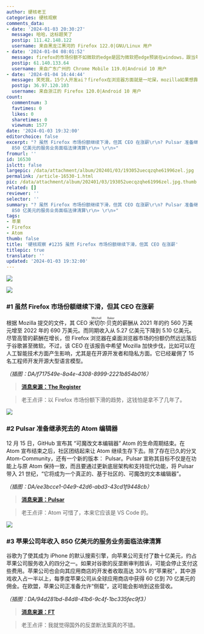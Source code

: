 ```yaml
---
author: 硬核老王
categories: 硬核观察
comments_data:
- date: '2024-01-03 20:30:27'
  message: 哈哈，这标题笑了
  postip: 111.42.148.122
  username: 来自黑龙江黑河的 Firefox 122.0|GNU/Linux 用户
- date: '2024-01-04 08:01:52'
  message: firefox的市场份额不如微软的edge是因为微软把edge预装在windows，跟当年的IE赢得浏览器大战是一样的，不过最近edge也开始耍流氓了。
  postip: 61.140.133.64
  username: 来自广东广州的 Chrome Mobile 119.0|Android 10 用户
- date: '2024-01-04 16:44:44'
  message: 笑死我，15个人开发ai？firefox在浏览器方面就是一坨屎，mozilla如果想靠跟风骗钱惨淡经营，倒不如趁早放弃firefox，专心去做rust生态，md没有谷歌苹果的命却得了谷歌苹果的病。但凡firefox能争点气，也不至于现在有这么多小众chrome套壳浏览器加点chromium之外的功能就能吸引一堆人去试用，甚至有人付费。note插件出了一段时间，然后砍了，也不合并到正式版，翻译功能缺失十几年了，才出自己的插件，然而支持语言却少的可怜。最近几年开搞多元化了，什么rust，vpn，relay，乱七八糟，也就rust还行，然而这东西能赚钱吗，别最后像java一样
  postip: 36.97.120.103
  username: 来自浙江的 Firefox 120.0|Android 10 用户
count:
  commentnum: 3
  favtimes: 0
  likes: 0
  sharetimes: 0
  viewnum: 1577
date: '2024-01-03 19:32:00'
editorchoice: false
excerpt: "? 虽然 Firefox 市场份额继续下滑，但其 CEO 在涨薪\r\n? Pulsar 准备继承死去的 Atom 编辑器\r\n? 苹果公司年收入
  850 亿美元的服务业务面临法律清算\r\n» \r\n»"
fromurl: ''
id: 16530
islctt: false
largepic: /data/attachment/album/202401/03/193052uecqzqhe61996zel.jpg
permalink: /article-16530-1.html
pic: /data/attachment/album/202401/03/193052uecqzqhe61996zel.jpg.thumb.jpg
related: []
reviewer: ''
selector: ''
summary: "? 虽然 Firefox 市场份额继续下滑，但其 CEO 在涨薪\r\n? Pulsar 准备继承死去的 Atom 编辑器\r\n? 苹果公司年收入
  850 亿美元的服务业务面临法律清算\r\n» \r\n»"
tags:
- 苹果
- Firefox
- Atom
thumb: false
title: '硬核观察 #1235 虽然 Firefox 市场份额继续下滑，但其 CEO 在涨薪'
titlepic: true
translator: ''
updated: '2024-01-03 19:32:00'
---
```


![](/data/attachment/album/202401/03/193052uecqzqhe61996zel.jpg)


![](/data/attachment/album/202401/03/193101d8tgk81gdz6mmh8g.png)


### #1 虽然 Firefox 市场份额继续下滑，但其 CEO 在涨薪


根据 Mozilla 提交的文件，其 CEO <ruby> 米切尔·贝克 <rt>  Mitchell Baker </rt></ruby> 的薪酬从 2021 年的约 560 万美元增至 2022 年的 690 万美元。而同期收入从 5.27 亿美元下降到 5.10 亿美元。尽管高管的薪酬在增长，但 Firefox 浏览器在桌面浏览器市场的份额仍然远远落后于谷歌甚至微软。不过，该 CEO 在该报告中希望 Mozilla 加快步伐，比如可以在人工智能技术方面产生影响，尤其是在开源开发者和隐私方面。它已经雇佣了 15 名工程师开发开源大型语言模型。


*（插图：DA/f717549e-8a4e-4308-8999-2221b854b016）*



> 
> **[消息来源：The Register](https://www.theregister.com/2024/01/02/mozilla_in_2024_ai_privacy/)**
> 
> 
> 



> 
> 老王点评：以 Firefox 市场份额下滑的趋势，这钱怕是拿不了几年了。
> 
> 
> 


![](/data/attachment/album/202401/03/193145uypy2qkofjvggyuo.png)


### #2 Pulsar 准备继承死去的 Atom 编辑器


12 月 15 日，GitHub 宣布其 “可魔改文本编辑器” Atom 的生命周期结束。在 Atom 宣布结束之后，社区团结起来让 Atom 继续生存下去。除了存在已久的分叉 Atom-Community，还有一个新的版本： Pulsar。Pulsar 宣称其目标不仅是在功能上与原 Atom 保持一致，而且要通过更新底层架构和支持现代功能，将 Pulsar 带入 21 世纪，“它将成为一个真正的、基于社区的、可魔改的文本编辑器”。


*（插图：DA/ee3bcce1-04e9-42d6-abd3-43cd1f9448cb）*



> 
> **[消息来源：Pulsar](https://pulsar-edit.dev/)**
> 
> 
> 



> 
> 老王点评：Atom 可惜了，本来它应该是 VS Code 的。
> 
> 
> 


![](/data/attachment/album/202401/03/193206cxt7rozx2tu59ptx.png)


### #3 苹果公司年收入 850 亿美元的服务业务面临法律清算


谷歌为了使其成为 iPhone 的默认搜索引擎，向苹果公司支付了数十亿美元，约占苹果公司服务收入的四分之一。如果对谷歌的反垄断审判胜诉，可能会停止支付这些费用。苹果公司也会向其应用商店的开发者收取高达 30% 的“苹果税”，其中游戏收入占一半以上，每季度苹果公司从全球应用商店中获得 60 亿到 70 亿美元的佣金。在欧盟，苹果公司正准备允许“侧载”，这可能会影响到这些营收。


*（插图：DA/94d281bd-84d8-41b6-9c4f-1bc335fec9f3）*



> 
> **[消息来源：FT](https://www.ft.com/content/0f2fba8b-612e-4a27-80e0-ad3c3e5f47eb)**
> 
> 
> 



> 
> 老王点评：我就觉得国外的反垄断法案真的不错。
> 
> 
>